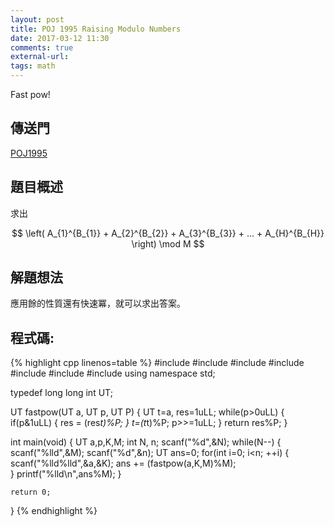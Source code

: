 ```yaml
---
layout: post
title: POJ 1995 Raising Modulo Numbers
date: 2017-03-12 11:30
comments: true
external-url:
tags: math
---
```


Fast pow!

## 傳送門
[POJ1995](http://poj.org/problem?id=1995)

## 題目概述
求出
<center>
$$ \left( A_{1}^{B_{1}} + A_{2}^{B_{2}} + A_{3}^{B_{3}} + ... + A_{H}^{B_{H}} \right) \mod M $$
</center>

## 解題想法
應用餘的性質還有快速冪，就可以求出答案。

## 程式碼:

{% highlight cpp linenos=table %}
#include <iostream>
#include <vector>
#include <algorithm>
#include <string>
#include <cstdio>
#include <cstdlib>
#include <cstdlib>
using namespace std;

typedef long long int UT;

UT fastpow(UT a, UT p, UT P) {
    UT t=a, res=1uLL;
    while(p>0uLL) {
        if(p&1uLL) {
            res = (res*t)%P;
        }
        t=(t*t)%P;
        p>>=1uLL;
    }
    return res%P;
}

int main(void) {
    UT a,p,K,M;
    int N, n;
    scanf("%d",&N);
    while(N--) {
        scanf("%lld",&M);
        scanf("%d",&n);
        UT ans=0;
        for(int i=0; i<n; ++i) {
            scanf("%lld%lld",&a,&K);
            ans += (fastpow(a,K,M)%M);                             
        }
        printf("%lld\n",ans%M);
    }
    
    return 0;
}
{% endhighlight %}

